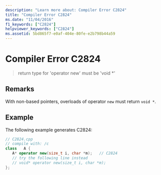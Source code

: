 ```yaml
---
description: "Learn more about: Compiler Error C2824"
title: "Compiler Error C2824"
ms.date: "11/04/2016"
f1_keywords: ["C2824"]
helpviewer_keywords: ["C2824"]
ms.assetid: 5bd865f7-e0af-404e-80fe-e2b798b44a59
---
```

# Compiler Error C2824

> return type for 'operator new' must be 'void *'

## Remarks

With non-based pointers, overloads of operator `new` must return `void *`.

## Example

The following example generates C2824:

```cpp
// C2824.cpp
// compile with: /c
class   A {
   A* operator new(size_t i, char *m);   // C2824
   // try the following line instead
   // void* operator new(size_t i, char *m);
};
```

